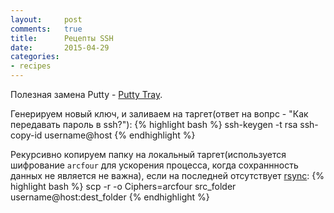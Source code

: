 ```yaml
---
layout:		post
comments:	true
title:		Рецепты SSH	
date:		2015-04-29
categories:
- recipes
---
```


Полезная замена Putty - [Putty Tray](https://puttytray.goeswhere.com/).

Генерируем новый ключ, и заливаем на таргет(ответ на вопрс - "Как передавать пароль в ssh?"):
{% highlight bash %}
ssh-keygen -t rsa
ssh-copy-id username@host
{% endhighlight %}

Рекурсивно копируем папку на локальный таргет(используется шифрование `arcfour` для ускорения процесса, когда сохраннность данных не является не важна), если на последней отсутствует [rsync](http://en.wikipedia.org/wiki/Rsync):
{% highlight bash %}
scp -r -o Ciphers=arcfour src_folder username@host:dest_folder
{% endhighlight %}
